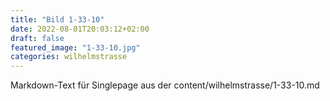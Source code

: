 ```yaml
---
title: "Bild 1-33-10"
date: 2022-08-01T20:03:12+02:00
draft: false
featured_image: "1-33-10.jpg"
categories: wilhelmstrasse
---
```



Markdown-Text für Singlepage aus der content/wilhelmstrasse/1-33-10.md